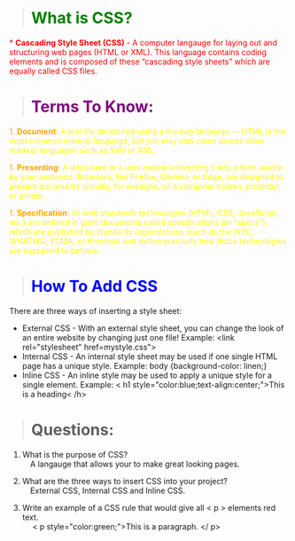 
># <span style="color:green"> What is CSS?  </span>

<span style="color:red">* **Cascading Style Sheet (CSS)** - A computer langauge for laying out and structuring web pages (HTML or XML). This language contains coding elements and is composed of these “cascading style sheets” which are equally called CSS files.  </span>

># <span style="color:Purple">Terms To Know:  </span>

<span style="color:yellow">

<span style="color:Orange">1. **Document**:</span>  A text file structured using a markup language — HTML is the most common markup language, but you may also come across other markup languages such as SVG or XML.  

<span style="color:Orange">1. **Presenting**:</span>  A document to a user means converting it into a form usable by your audience. Browsers, like Firefox, Chrome, or Edge, are designed to present documents visually, for example, on a computer screen, projector, or printer.  

<span style="color:Orange">1. **Specification**:</span> All web standards technologies (HTML, CSS, JavaScript, etc.) are defined in giant documents called specifications (or "specs"), which are published by standards organizations (such as the W3C, WHATWG, ECMA, or Khronos) and define precisely how those technologies are supposed to behave.  

</span>

># <span style="color:Blue">How To Add CSS</span>  

There are three ways of inserting a style sheet:  
- External CSS - With an external style sheet, you can change the look of an entire website by changing just one file!  Example: <link rel="stylesheet" href=mystyle.css">  
- Internal CSS - An internal style sheet may be used if one single HTML page has a unique style. Example: body {background-color: linen;}  
- Inline CSS - An inline style may be used to apply a unique style for a single element. Example: < h1 style="color:blue;text-align:center;">This is a heading< /h>  

># Questions:  

1. What is the purpose of CSS?  
&ensp;&ensp;A langauge that allows your to make great looking pages.  

2. What are the three ways to insert CSS into your project?  
&ensp;&ensp;External CSS, Internal CSS and Inline CSS.  

3.  Write an example of a CSS rule that would give all < p > elements red text.  
&ensp;&ensp; < p style="color:green;">This is a paragraph. </ p>